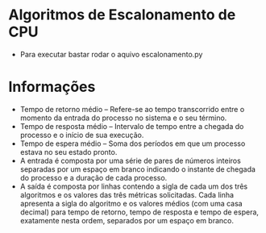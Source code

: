 # Algoritmos de Escalonamento de CPU
* Para executar bastar rodar o aquivo escalonamento.py

# Informações
* Tempo de retorno médio – Refere-se ao tempo transcorrido entre o momento da entrada do processo no sistema e o seu término.
* Tempo de resposta médio – Intervalo de tempo entre a chegada do processo e o início de sua execução.
* Tempo de espera médio – Soma dos períodos em que um processo estava no seu estado pronto.
* A entrada é composta por uma série de pares de números inteiros separadas por um espaço em branco indicando o instante de chegada do processo e a duração de cada processo.
* A saída é composta por linhas contendo a sigla de cada um dos três algoritmos e os valores das três métricas solicitadas. Cada linha apresenta a sigla do algoritmo e os valores médios (com uma casa decimal) para tempo de retorno, tempo de resposta e tempo de espera, exatamente nesta ordem, separados por um espaço em branco.
